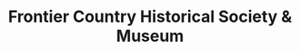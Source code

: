 ---
layout: repo
title: "Frontier Country Historical Society & Museum"
id: 24757
permalink: repos/24757/
---